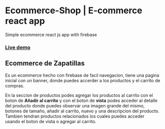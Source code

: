 # Ecommerce-Shop | E-commerce react app
Simple ecommerce react js app with firebase

### [Live demo](https://willy2403.github.io/ecommerce-shop/)

## Ecommerce de Zapatillas

Es un ecommerce hecho con firebase de facil navegacion, tiene una pagina inicial con un banner, donde puedes accerder a los productos y el carrito de compras.

En la seccion de productos podes agregar los productos al carrito con el boton de **Añadir al carrito** y con el boton de **vista** podes acceder al detalle del producto donde puedes observar una imagen grande del mismo, botones de tamaño, añadir al carrito, nuevo y una descripcion del producto. Tambien tendran productos relacionados los cuales puedes acceder usando el boton de vista o agregar al carrito. 